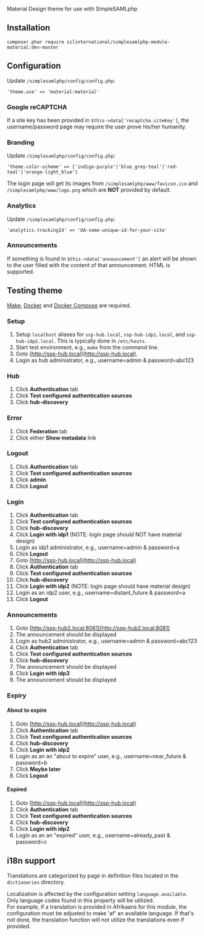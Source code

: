 Material Design theme for use with SimpleSAMLphp 

## Installation

```
composer.phar require silinternational/simplesamlphp-module-material:dev-master
```

## Configuration

Update `/simplesamlphp/config/config.php`:

```
'theme.use' => 'material:material'
```

### Google reCAPTCHA
If a site key has been provided in `$this->data['recaptcha.siteKey']`, the 
username/password page may require the user prove his/her humanity.

### Branding
Update `/simplesamlphp/config/config.php`:

```
'theme.color-scheme' => ['indigo-purple'|'blue_grey-teal'|'red-teal'|'orange-light_blue']
```

The login page will get its images from `/simplesamlphp/www/favicon.ico` and 
`/simplesamlphp/www/logo.png` which are **NOT** provided by default.

### Analytics
Update `/simplesamlphp/config/config.php`:

```
'analytics.trackingId' => 'UA-some-unique-id-for-your-site'
```

### Announcements
If something is found in `$this->data['announcement']` an alert will be shown to the user filled with the 
content of that announcement.  HTML is supported.

## Testing theme

[Make](https://www.gnu.org/software/make/), [Docker](https://www.docker.com/products/overview) and 
[Docker Compose](https://docs.docker.com/compose/install/) are required.

### Setup 

1. Setup `localhost` aliases for `ssp-hub.local`, `ssp-hub-idp1.local`, and `ssp-hub-idp2.local`.  This is typically done in `/etc/hosts`.
2. Start test environment, e.g., `make` from the command line.
3. Goto [http://ssp-hub.local](http://ssp-hub.local).
4. Login as hub administrator, e.g., username=admin & password=abc123

### Hub
1. Click **Authentication** tab
2. Click **Test configured authentication sources**
3. Click **hub-discovery**

### Error
1. Click **Federation** tab
2. Click either **Show metadata** link

### Logout
1. Click **Authentication** tab
2. Click **Test configured authentication sources**
3. Click **admin**
4. Click **Logout**

### Login
1. Click **Authentication** tab
2. Click **Test configured authentication sources**
3. Click **hub-discovery**
4. Click **Login with idp1** (NOTE: login page should NOT have material design)
5. Login as idp1 administrator, e.g., username=admin & password=a
6. Click **Logout**
7. Goto [http://ssp-hub.local](http://ssp-hub.local)
8. Click **Authentication** tab
9. Click **Test configured authentication sources**
10. Click **hub-discovery**
11. Click **Login with idp2** (NOTE: login page should have material design)
12. Login as an idp2 user, e.g., username=distant_future & password=a
13. Click **Logout**

### Announcements
1. Goto [http://ssp-hub2.local:8081](http://ssp-hub2.local:8081)
2. The announcement should be displayed
3. Login as hub2 administrator, e.g., username=admin & password=abc123
4. Click **Authentication** tab
5. Click **Test configured authentication sources**
6. Click **hub-discovery**
7. The announcement should be displayed
8. Click **Login with idp3**
9. The announcement should be displayed

### Expiry

#### About to expire
1. Goto [http://ssp-hub.local](http://ssp-hub.local)
2. Click **Authentication** tab
3. Click **Test configured authentication sources**
4. Click **hub-discovery**
5. Click **Login with idp2**
6. Login as an an "about to expire" user, e.g., username=near_future & password=b
7. Click **Maybe later**
8. Click **Logout**

#### Expired
1. Goto [http://ssp-hub.local](http://ssp-hub.local)
2. Click **Authentication** tab
3. Click **Test configured authentication sources**
4. Click **hub-discovery**
5. Click **Login with idp2**
6. Login as an an "expired" user, e.g., username=already_past & password=c


## i18n support
Translations are categorized by page in definition files located in the `dictionaries` directory.

Localization is affected by the configuration setting `language.available`.  Only language codes found in this property will be utilized.  
For example, if a translation is provided in Afrikaans for this module, the configuration must be adjusted to make 'af' an available
language.  If that's not done, the translation function will not utilize the translations even if provided.
